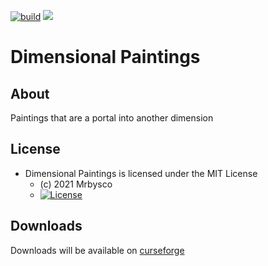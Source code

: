 [![build](https://github.com/Mrbysco/Dimensional-Paintings/actions/workflows/build.yml/badge.svg)](https://github.com/Mrbysco/Dimensional-Paintings/actions/workflows/build.yml) [![](http://cf.way2muchnoise.eu/versions/480500.svg)](https://minecraft.curseforge.com/projects/dimensional-paintings)
# Dimensional Paintings #

## About ##
Paintings that are a portal into another dimension

## License ##
* Dimensional Paintings is licensed under the MIT License
  - (c) 2021 Mrbysco
  - [![License](https://img.shields.io/badge/License-MIT-red.svg?style=flat)](http://opensource.org/licenses/MIT)

## Downloads ##
Downloads will be available on [curseforge](https://www.curseforge.com/minecraft/mc-mods/dimensional-paintings)